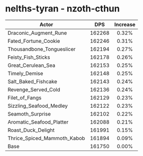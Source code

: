 # nelths-tyran - nzoth-cthun
| Actor | DPS | Increase |
|---|:---:|:---:|
|Draconic_Augment_Rune|162268|0.32%|
|Fated_Fortune_Cookie|162246|0.31%|
|Thousandbone_Tongueslicer|162194|0.27%|
|Feisty_Fish_Sticks|162178|0.26%|
|Great_Cerulean_Sea|162153|0.25%|
|Timely_Demise|162148|0.25%|
|Salt_Baked_Fishcake|162143|0.24%|
|Revenge_Served_Cold|162136|0.24%|
|Filet_of_Fangs|162129|0.23%|
|Sizzling_Seafood_Medley|162122|0.23%|
|Seamoth_Surprise|162102|0.22%|
|Aromatic_Seafood_Platter|162088|0.21%|
|Roast_Duck_Delight|161991|0.15%|
|Thrice_Spiced_Mammoth_Kabob|161894|0.09%|
|Base|161750|0.00%|
